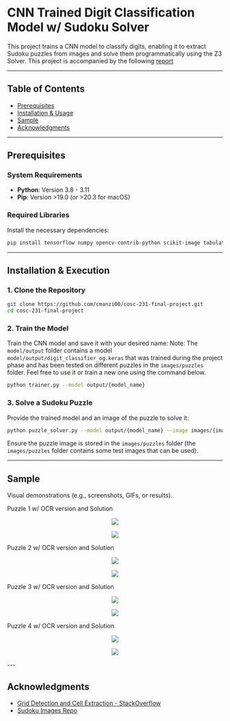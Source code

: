 # CNN Trained Digit Classification Model w/ Sudoku Solver

This project trains a CNN model to classify digits, enabling it to extract Sudoku puzzles from images and solve them programmatically using the Z3 Solver. This project is accompanied by the following [report](https://github.com/user/repo/blob/branch/other_file.md)

---

## Table of Contents
- [Prerequisites](#prerequisites)
- [Installation & Usage](#installation--usage)
- [Sample](#sample)
- [Acknowledgments](#acknowledgments)

---

## Prerequisites

### System Requirements
- **Python**: Version 3.8 - 3.11
- **Pip**: Version >19.0 (or >20.3 for macOS)

### Required Libraries
Install the necessary dependencies:
```sh
pip install tensorflow numpy opencv-contrib-python scikit-image tabulate imutils scikit-learn matplotlib progressbar2 pandas
```

---

## Installation & Execution

### 1. Clone the Repository
```sh
git clone https://github.com/cmanzi00/cosc-231-final-project.git
cd cosc-231-final-project
```

### 2. Train the Model
Train the CNN model and save it with your desired name:
Note: The `model/output` folder contains a model  `model/output/digit_classifier_og.keras` that was trained during the project phase and has been tested on different puzzles in the `images/puzzles` folder. Feel free to use it or train a new one using the command below.
```sh
python trainer.py --model output/{model_name}
```

### 3. Solve a Sudoku Puzzle
Provide the trained model and an image of the puzzle to solve it:
```sh
python puzzle_solver.py --model output/{model_name} --image images/{image}
```
Ensure the puzzle image is stored in the `images/puzzles` folder (the `images/puzzles` folder contains some test images that can be used).

---

## Sample
Visual demonstrations (e.g., screenshots, GIFs, or results).

Puzzle 1 w/ OCR version and Solution
<p align="center">
	<img src="./images/puzzles/sudoku_titled_wide.jpg">
</p>

<p align="center">
	<img src="./images/outputs/titled_out.png">
</p>

Puzzle 2 w/ OCR version and Solution
<p align="center">
	<img src="./images/puzzles/sudoku_hard.jpg">
</p>

<p align="center">
	<img src="./images/outputs/hard_out.png">
</p>

Puzzle 3 w/ OCR version and Solution
<p align="center">
	<img src="./images/puzzles/sudoku_small.jpg">
</p>
<p align="center">
	<img src="./images/outputs/small_out.png">
</p>

Puzzle 4 w/ OCR version and Solution
<p align="center">
	<img src="./images/puzzles/sudoku_contr.jpg">
</p>
<p align="center">
	<img src="./images/outputs/contr_out.png">
</p>
---

## Acknowledgments
- [Grid Detection and Cell Extraction - StackOverflow](https://stackoverflow.com/questions/59182827)
- [Sudoku Images Repo](https://github.com/kirkeaton/sudoku-image-solver/tree/main/sudoku_images)
